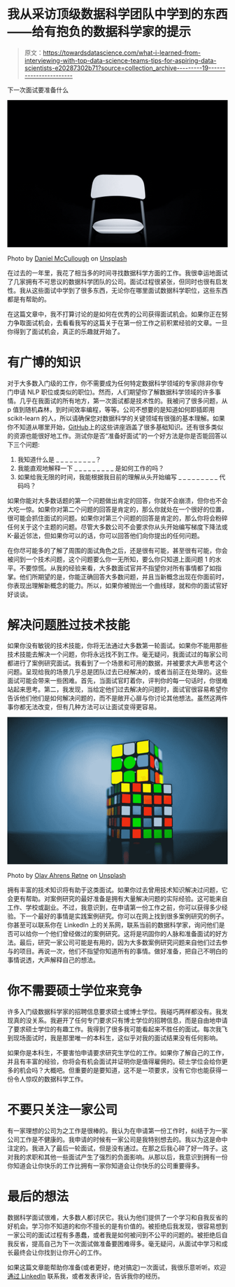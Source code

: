 # 我从采访顶级数据科学团队中学到的东西——给有抱负的数据科学家的提示

> 原文：<https://towardsdatascience.com/what-i-learned-from-interviewing-with-top-data-science-teams-tips-for-aspiring-data-scientists-e20287302b71?source=collection_archive---------19----------------------->

下一次面试要准备什么

![](img/37223ff68e96233fb6c54db943edd884.png)

Photo by [Daniel McCullough](https://unsplash.com/@d_mccullough?utm_source=medium&utm_medium=referral) on [Unsplash](https://unsplash.com?utm_source=medium&utm_medium=referral)

在过去的一年里，我花了相当多的时间寻找数据科学方面的工作。我很幸运地面试了几家拥有不可思议的数据科学团队的公司。面试过程很紧张，但同时也很有启发性。我从这些面试中学到了很多东西，无论你在哪里面试数据科学职位，这些东西都是有帮助的。

在这篇文章中，我不打算讨论的是如何在优秀的公司获得面试机会。如果你正在努力争取面试机会，去看看我写的这篇关于在第一份工作之前积累经验的文章。一旦你得到了面试机会，真正的乐趣就开始了。

# 有广博的知识

对于大多数入门级的工作，你不需要成为任何特定数据科学领域的专家(除非你专门申请 NLP 职位或类似的职位)。然而，人们期望你了解数据科学领域的许多事情。几乎在我面试的所有地方，第一次面试都是技术性的。我被问了很多问题，从 p 值到随机森林，到时间效率编程，等等。公司不想要的是知道如何即插即用 scikit-learn 的人，所以请确保您对数据科学的关键领域有很强的基本理解。如果你不知道从哪里开始，[GitHub](https://github.com/tfolkman/byu_econ_applied_machine_learning/tree/master/lectures)上的这些讲座涵盖了很多基础知识。还有很多类似的资源也能很好地工作。测试你是否“准备好面试”的一个好方法是你是否能回答以下三个问题:

1.  我知道什么是 _ _ _ _ _ _ _ _ _？
2.  我能直观地解释一下 _ _ _ _ _ _ _ _ _ 是如何工作的吗？
3.  如果给我无限的时间，我能根据我目前的理解从头开始编写 _ _ _ _ _ _ _ _ _ 代码吗？

如果你能对大多数话题的第一个问题做出肯定的回答，你就不会崩溃，但你也不会大吃一惊。如果你对第二个问题的回答是肯定的，那么你就处在一个很好的位置，很可能会抓住面试的问题。如果你对第三个问题的回答是肯定的，那么你将会粉碎任何关于这个主题的问题。尽管大多数公司不会要求你从头开始编写梯度下降法或 K-最近邻法，但如果你可以的话，你可以回答他们向你提出的任何问题。

在你尽可能多的了解了周围的面试角色之后，还是很有可能，甚至很有可能，你会被问到一个技术问题，这个问题要么你一无所知，要么你只知道上面问题 1 的水平。不要惊慌。从我的经验来看，大多数面试官并不指望你对所有事情都了如指掌。他们所期望的是，你能正确回答大多数问题，并且当新概念出现在你面前时，你表现出理解新概念的能力。所以，如果你被抛出一个曲线球，就和你的面试官好好谈谈。

# 解决问题胜过技术技能

如果你没有敏锐的技术技能，你将无法通过大多数第一轮面试。如果你不能用那些技术技能去解决一个问题，你将永远找不到工作。毫无疑问，我面试过的每家公司都进行了案例研究面试。我看到了一个场景和可用的数据，并被要求大声思考这个问题。呈现给我的场景几乎总是团队过去已经解决的，或者当前正在处理的。这些面试可能会带来一些困难。首先，当面试官盯着你，评判你的每一句话时，你很难站起来思考。第二，我发现，当给定他们过去解决的问题时，面试官很容易希望你告诉他们他们是如何解决问题的，而不是敞开心扉与你讨论其他想法。虽然这两件事你都无法改变，但有几种方法可以让面试变得更容易。

![](img/f8aede17a06079ebe7e338ae7b9e64e3.png)

Photo by [Olav Ahrens Røtne](https://unsplash.com/@olav_ahrens?utm_source=medium&utm_medium=referral) on [Unsplash](https://unsplash.com?utm_source=medium&utm_medium=referral)

拥有丰富的技术知识将有助于这类面试。如果你过去曾用技术知识解决过问题，它会更有帮助。对案例研究的最好准备是拥有大量解决问题的实际经验。这可能来自工作、学校或副业。不过，我意识到，在申请第一份工作之前，你可以获得多少经验。下一个最好的事情是实践案例研究。你可以在网上找到很多案例研究的例子。你甚至可以联系你在 LinkedIn 上的关系网，联系当前的数据科学家，询问他们是否可以给你一个他们曾经做过的案例研究。这将是巩固你的人脉和准备面试的好方法。最后，研究一家公司可能是有用的，因为大多数案例研究问题来自他们过去参与的项目。再说一次，他们不指望你知道所有的事情。做好准备，把自己不明白的事情说透，大声解释自己的想法。

# 你不需要硕士学位来竞争

许多入门级数据科学家的招聘信息要求硕士或博士学位。我碰巧两样都没有。我发现真的没关系。我避开了任何专门要求只有博士学位的招聘信息，而是自由地申请了要求硕士学位的有趣工作。我得到了很多我可能看起来不胜任的面试。每次我飞到现场面试时，我是那里唯一的本科生，这似乎对我的面试结果没有任何影响。

如果你是本科生，不要害怕申请要求研究生学位的工作。如果你了解自己的工作，并且有丰富的经验，你将会有机会面试并证明你是值得雇佣的。硕士学位会给你更多的机会吗？大概吧。但重要的是要知道，这不是一项要求，没有它你也能获得一份令人惊叹的数据科学工作。

# 不要只关注一家公司

有一家理想的公司为之工作是很棒的。我认为在申请第一份工作时，纠结于为一家公司工作是不健康的。我申请的时候有一家公司是我特别想去的。我以为这是命中注定的。我进入了最后一轮面试，但是没有通过。在那之后我心碎了好一阵子。这对我的求职和其他一些面试产生了强烈的负面影响。从那以后，我意识到拥有一份你知道会让你快乐的工作比拥有一家你知道会让你快乐的公司重要得多。

# 最后的想法

数据科学面试很难，大多数人都讨厌它。我认为他们提供了一个学习和自我反省的好机会。学习你不知道的和你不擅长的是有价值的。被拒绝后我发现，很容易想到一家公司的面试过程有多愚蠢，或者我是如何被问到不公平的问题的。被拒绝后自我反省，提高自己为下一次面试做准备要困难得多。毫无疑问，从面试中学习和成长最终会让你找到让你开心的工作。

如果这篇文章能帮助你准备(或者更好，绝对搞定)一次面试，我很乐意听听。欢迎[通过 LinkedIn](http://www.linkedin.com/in/nelson-griffiths) 联系我，或者发表评论，告诉我你的经历。